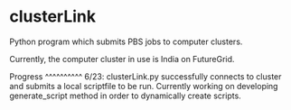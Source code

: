 clusterLink
===========

Python program which submits PBS jobs to computer clusters.

Currently, the computer cluster in use is India on FutureGrid.


Progress
^^^^^^^^^^
6/23: 
	clusterLink.py successfully connects to cluster and submits a local scriptfile to be run.
	Currently working on developing generate_script method in order to dynamically create scripts.


